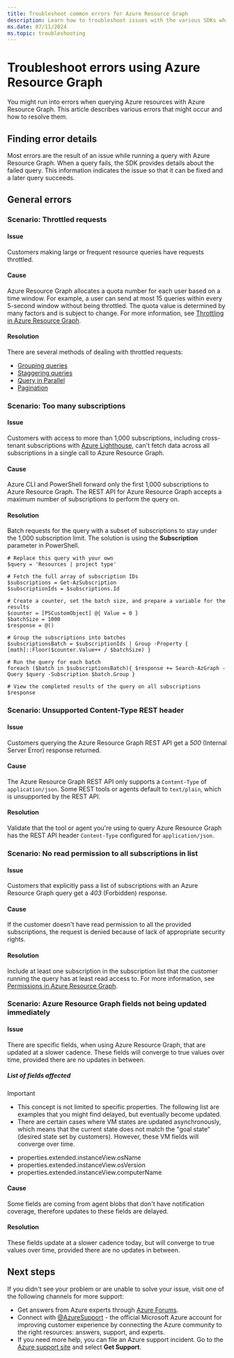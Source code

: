 ```yaml
---
title: Troubleshoot common errors for Azure Resource Graph
description: Learn how to troubleshoot issues with the various SDKs while querying Azure resources with Azure Resource Graph.
ms.date: 07/11/2024
ms.topic: troubleshooting
---
```


# Troubleshoot errors using Azure Resource Graph

You might run into errors when querying Azure resources with Azure Resource Graph. This article describes various errors that might occur and how to resolve them.

## Finding error details

Most errors are the result of an issue while running a query with Azure Resource Graph. When a query fails, the SDK provides details about the failed query. This information indicates the issue so that it can be fixed and a later query succeeds.

## General errors

### Scenario: Throttled requests

#### Issue

Customers making large or frequent resource queries have requests throttled.

#### Cause

Azure Resource Graph allocates a quota number for each user based on a time window. For example, a user can send at most 15 queries within every 5-second window without being throttled. The quota value is determined by many factors and is subject to change. For more information, see [Throttling in Azure Resource Graph](../overview.md#throttling).

#### Resolution

There are several methods of dealing with throttled requests:

- [Grouping queries](../concepts/guidance-for-throttled-requests.md#grouping-queries)
- [Staggering queries](../concepts/guidance-for-throttled-requests.md#staggering-queries)
- [Query in Parallel](../concepts/guidance-for-throttled-requests.md#query-in-parallel)
- [Pagination](../concepts/guidance-for-throttled-requests.md#pagination)

### Scenario: Too many subscriptions

#### Issue

Customers with access to more than 1,000 subscriptions, including cross-tenant subscriptions with [Azure Lighthouse](/azure/lighthouse/overview), can't fetch data across all subscriptions in a single call to Azure Resource Graph.

#### Cause

Azure CLI and PowerShell forward only the first 1,000 subscriptions to Azure Resource Graph. The REST API for Azure Resource Graph accepts a maximum number of subscriptions to perform the query on.

#### Resolution

Batch requests for the query with a subset of subscriptions to stay under the 1,000 subscription limit. The solution is using the **Subscription** parameter in PowerShell.

```azurepowershell-interactive
# Replace this query with your own
$query = 'Resources | project type'

# Fetch the full array of subscription IDs
$subscriptions = Get-AzSubscription
$subscriptionIds = $subscriptions.Id

# Create a counter, set the batch size, and prepare a variable for the results
$counter = [PSCustomObject] @{ Value = 0 }
$batchSize = 1000
$response = @()

# Group the subscriptions into batches
$subscriptionsBatch = $subscriptionIds | Group -Property { [math]::Floor($counter.Value++ / $batchSize) }

# Run the query for each batch
foreach ($batch in $subscriptionsBatch){ $response += Search-AzGraph -Query $query -Subscription $batch.Group }

# View the completed results of the query on all subscriptions
$response
```

### Scenario: Unsupported Content-Type REST header

#### Issue

Customers querying the Azure Resource Graph REST API get a _500_ (Internal Server Error) response returned.

#### Cause

The Azure Resource Graph REST API only supports a `Content-Type` of `application/json`. Some REST tools or agents default to `text/plain`, which is unsupported by the REST API.

#### Resolution

Validate that the tool or agent you're using to query Azure Resource Graph has the REST API header `Content-Type` configured for `application/json`.

### Scenario: No read permission to all subscriptions in list

#### Issue

Customers that explicitly pass a list of subscriptions with an Azure Resource Graph query get a _403_ (Forbidden) response.

#### Cause

If the customer doesn't have read permission to all the provided subscriptions, the request is denied because of lack of appropriate security rights.

#### Resolution

Include at least one subscription in the subscription list that the customer running the query has at least read access to. For more information, see [Permissions in Azure Resource Graph](../overview.md#permissions-in-azure-resource-graph).

### Scenario: Azure Resource Graph fields not being updated immediately

#### Issue

There are specific fields, when using Azure Resource Graph, that are updated at a slower cadence. These fields will converge to true values over time, provided there are no updates in between. 

##### List of fields affected

> [!IMPORTANT]
> - This concept is not limited to specific properties. The following list are examples that you might find delayed, but eventually become updated.
> - There are certain cases where VM states are updated asynchronously, which means that the current state does not match the "goal state" (desired state set by customers). However, these VM fields will converge over time.

- properties.extended.instanceView.osName
- properties.extended.instanceView.osVersion
- properties.extended.instanceView.computerName

#### Cause

Some fields are coming from agent blobs that don't have notification coverage, therefore updates to these fields are delayed.

#### Resolution

These fields update at a slower cadence today, but will converge to true values over time, provided there are no updates in between.

## Next steps

If you didn't see your problem or are unable to solve your issue, visit one of the following channels for more support:

- Get answers from Azure experts through [Azure Forums](https://azure.microsoft.com/support/forums/).
- Connect with [@AzureSupport](https://x.com/azuresupport) - the official Microsoft Azure account for improving customer experience by connecting the Azure community to the right resources: answers, support, and experts.
- If you need more help, you can file an Azure support incident. Go to the [Azure support site](https://azure.microsoft.com/support/options/) and select **Get Support**.
